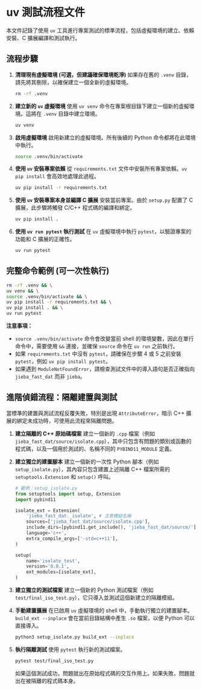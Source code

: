 # uv 測試流程文件

本文件記錄了使用 `uv` 工具進行專案測試的標準流程，包括虛擬環境的建立、依賴安裝、C 擴展編譯和測試執行。

## 流程步驟

1.  **清理現有虛擬環境 (可選，但建議確保環境乾淨)**
    如果存在舊的 `.venv` 目錄，請先將其刪除，以確保建立一個全新的虛擬環境。
    ```bash
    rm -rf .venv
    ```

2.  **建立新的 `uv` 虛擬環境**
    使用 `uv venv` 命令在專案根目錄下建立一個新的虛擬環境。這將在 `.venv` 目錄中建立環境。
    ```bash
    uv venv
    ```

3.  **啟用虛擬環境**
    啟用新建立的虛擬環境。所有後續的 Python 命令都將在此環境中執行。
    ```bash
    source .venv/bin/activate
    ```

4.  **使用 `uv` 安裝專案依賴**
    從 `requirements.txt` 文件中安裝所有專案依賴。`uv pip install` 會高效地處理此過程。
    ```bash
    uv pip install -r requirements.txt
    ```

5.  **使用 `uv` 安裝專案本身並編譯 C 擴展**
    安裝當前專案。由於 `setup.py` 配置了 C 擴展，此步驟將觸發 C/C++ 程式碼的編譯和綁定。
    ```bash
    uv pip install .
    ```

6.  **使用 `uv run pytest` 執行測試**
    在 `uv` 虛擬環境中執行 `pytest`，以驗證專案的功能和 C 擴展的正確性。
    ```bash
    uv run pytest
    ```

## 完整命令範例 (可一次性執行)

```bash
rm -rf .venv && \
uv venv && \
source .venv/bin/activate && \
uv pip install -r requirements.txt && \
uv pip install . && \
uv run pytest
```

**注意事項：**
*   `source .venv/bin/activate` 命令會改變當前 shell 的環境變數，因此在單行命令中，需要使用 `&&` 連接，並確保 `source` 命令在 `uv run` 之前執行。
*   如果 `requirements.txt` 中沒有 `pytest`，請確保在步驟 4 或 5 之前安裝 `pytest`，例如 `uv pip install pytest`。
*   如果遇到 `ModuleNotFoundError`，請檢查測試文件中的導入語句是否正確指向 `jieba_fast_dat` 而非 `jieba`。

## 進階偵錯流程：隔離建置與測試

當標準的建置與測試流程反覆失敗，特別是出現 `AttributeError`，暗示 C++ 擴展的綁定未成功時，可使用此流程來隔離問題。

1.  **建立隔離的 C++ 原始碼檔案**
    建立一個新的 `.cpp` 檔案（例如 `jieba_fast_dat/source/isolate.cpp`），其中只包含有問題的類別或函數的程式碼，以及一個用於測試的、名稱不同的 `PYBIND11_MODULE` 定義。

2.  **建立獨立的建置腳本**
    建立一個新的一次性 Python 腳本（例如 `setup_isolate.py`），其內容只包含建置上述隔離 C++ 檔案所需的 `setuptools.Extension` 和 `setup()` 呼叫。

    ```python
    # 範例：setup_isolate.py
    from setuptools import setup, Extension
    import pybind11

    isolate_ext = Extension(
        'jieba_fast_dat._isolate', # 注意模組名稱
        sources=['jieba_fast_dat/source/isolate.cpp'],
        include_dirs=[pybind11.get_include(), 'jieba_fast_dat/source/'],
        language='c++',
        extra_compile_args=['-std=c++11'],
    )

    setup(
        name='isolate_test',
        version='0.0.1',
        ext_modules=[isolate_ext],
    )
    ```

3.  **建立獨立的測試檔案**
    建立一個新的 Python 測試檔案（例如 `test/final_iso_test.py`），它只導入並測試這個新建立的隔離模組。

4.  **手動建置擴展**
    在已啟用 `uv` 虛擬環境的 shell 中，手動執行獨立的建置腳本。`build_ext --inplace` 會在當前目錄結構中產生 `.so` 檔案，以便 Python 可以直接導入。
    ```bash
    python3 setup_isolate.py build_ext --inplace
    ```

5.  **執行隔離測試**
    使用 `pytest` 執行新的測試檔案。
    ```bash
    pytest test/final_iso_test.py
    ```
    如果這個測試成功，問題就出在原始程式碼的交互作用上。如果失敗，問題就出在被隔離的程式碼本身。